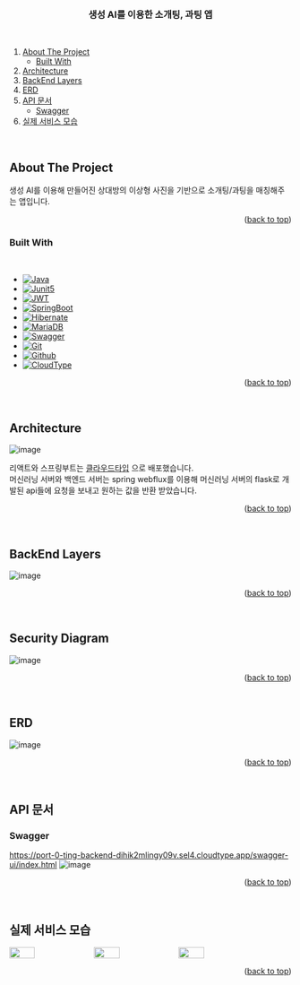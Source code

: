 <a name="readme-top"></a>


<!-- PROJECT LOGO -->
<br />
<div align="center">
  <h3 align="center">생성 AI를 이용한 소개팅, 과팅 앱</h3>

  <p align="center">
<!--     <a href="https://github.com/othneildrew/Best-README-Template">View Demo</a> -->
  </p>
</div>

<br/>

<!-- TABLE OF CONTENTS -->

  <ol>
    <li>
      <a href="#about-the-project">About The Project</a>
      <ul>
        <li><a href="#built-with">Built With</a></li>
      </ul>
    </li>
    <li>
      <a href="#architecture">Architecture</a>
    </li>
      <li>
      <a href="#backend-layers">BackEnd Layers</a>
    </li>
    <li>
      <a href="#erd">ERD</a>
    </li>
      <li>
      <a href="#api-문서">API 문서</a>
       <ul>
        <li><a href="#swagger">Swagger</a></li>
      </ul>
    </li>
      <li>
      <a href="#실제-서비스-모습">실제 서비스 모습</a>
    </li>
  </ol>

&nbsp;
&nbsp;



<!-- ABOUT THE PROJECT -->
## About The Project

생성 AI를 이용해 만들어진 상대방의 이상형 사진을 기반으로 소개팅/과팅을 매칭해주는 앱입니다.



<p align="right">(<a href="#readme-top">back to top</a>)</p>



### Built With

&nbsp;
&nbsp;


* [![Java][Java]][Java-url]
* [![Junit5][Junit5]][Junit5-url]
* [![JWT][JWT]][JWT-url]
* [![SpringBoot][SpringBoot]][SpringBoot-url]
* [![Hibernate][Hibernate]][Hibernate-url]
* [![MariaDB][MariaDB]][MariaDB-url]
* [![Swagger][Swagger]][Swagger-url]
* [![Git][Git]][Git-url]
* [![Github][Github]][Github-url]
* [![CloudType][CloudType]][CloudType-url]

<p align="right">(<a href="#readme-top">back to top</a>)</p>

[Kafka]: https://img.shields.io/badge/Apache%20Kafka-000?style=for-the-badge&logo=apachekafka
[Kafka-url]: https://kafka.apache.org/
[Java]: https://img.shields.io/badge/java-%23ED8B00.svg?style=for-the-badge&logo=openjdk&logoColor=white
[Java-url]: https://devdocs.io/openjdk~11/
[SpringBoot]: https://img.shields.io/badge/springboot-6DB33F?style=for-the-badge&logo=springboot&logoColor=white
[SpringBoot-url]: https://docs.spring.io/spring-boot/docs/current/reference/htmlsingle/#legal
[Hibernate]: https://img.shields.io/badge/Hibernate-59666C?style=for-the-badge&logo=Hibernate&logoColor=white
[Hibernate-url]: https://hibernate.org/orm/
[Swagger]: https://img.shields.io/badge/-Swagger-%23Clojure?style=for-the-badge&logo=swagger&logoColor=white
[Swagger-url]: https://springdoc.org/
[Postgres]: https://img.shields.io/badge/postgres-%23316192.svg?style=for-the-badge&logo=postgresql&logoColor=white
[Postgres-url]: https://www.postgresql.org/
[Heroku]: https://img.shields.io/badge/heroku-%23430098.svg?style=for-the-badge&logo=heroku&logoColor=white
[Heroku-url]: https://devcenter.heroku.com/
[Junit5]: https://img.shields.io/badge/Junit5-25A162?style=for-the-badge&logo=junit5&logoColor=white
[Junit5-url]: https://junit.org/junit5/
[Redis]: https://img.shields.io/badge/redis-%23DD0031.svg?style=for-the-badge&logo=redis&logoColor=white
[Redis-url]: https://redis.com/
[Git]: https://img.shields.io/badge/git-%23F05033.svg?style=for-the-badge&logo=git&logoColor=white
[Git-url]: https://git-scm.com/
[Github]: https://img.shields.io/badge/github-%23121011.svg?style=for-the-badge&logo=github&logoColor=white
[Github-url]: https://docs.github.com/en
[MariaDB]: https://img.shields.io/badge/MariaDB-003545?style=for-the-badge&logo=mariadb&logoColor=white
[MariaDB-url]: https://mariadb.org/documentation/
[CloudType]: https://img.shields.io/badge/cloudType-black?style=for-the-badge&logoColor=white
[CloudType-url]: https://docs.cloudtype.io/guide/welcome/intro
[JWT]: https://img.shields.io/badge/JWT-black?style=for-the-badge&logo=JSON%20web%20tokens
[JWT-url]: https://jwt.io/

&nbsp;
&nbsp;
&nbsp;
&nbsp;

## Architecture
![image](https://github.com/realSolarDragons/back-end/assets/83967710/8b2263c6-1bb1-49a9-8dc9-2f82db6c69fa)

리액트와 스프링부트는 [클라우드타입](https://cloudtype.io/) 으로 배포했습니다.  <br>
머신러닝 서버와 백엔드 서버는 spring webflux를 이용해 머신러닝 서버의 flask로 개발된 api들에 요청을 보내고 원하는 값을 반환 받았습니다.



<p align="right">(<a href="#readme-top">back to top</a>)</p>

&nbsp;
&nbsp;
&nbsp;
&nbsp;

## BackEnd Layers
![image](https://github.com/solpinetree/simple-sns-service/assets/83967710/c158e364-8a0b-4bda-b79c-218f4378224e)

<p align="right">(<a href="#readme-top">back to top</a>)</p>

&nbsp;
&nbsp;
&nbsp;
&nbsp;

## Security Diagram
![image](https://github.com/realSolarDragons/back-end/assets/83967710/e35465db-d96d-4665-9d5e-37e9c0ceb100)


<p align="right">(<a href="#readme-top">back to top</a>)</p>

&nbsp;
&nbsp;
&nbsp;
&nbsp;

## ERD
![image](https://github.com/realSolarDragons/back-end/assets/83967710/2cbbec19-9635-4823-ba3c-d82fa4b4d55b)

<p align="right">(<a href="#readme-top">back to top</a>)</p>

&nbsp;
&nbsp;
&nbsp;
&nbsp;

## API 문서
### Swagger
https://port-0-ting-backend-dihik2mlingy09v.sel4.cloudtype.app/swagger-ui/index.html
![image](https://github.com/every-ting/back-end_v1/assets/83967710/88e9eb9a-39dc-47bf-b8ac-f7e674982b00)


<p align="right">(<a href="#readme-top">back to top</a>)</p>

&nbsp;
&nbsp;
&nbsp;
&nbsp;

## 실제 서비스 모습

<div style="display: flex;">
    <img width="30%" src="https://github.com/realSolarDragons/back-end/assets/83967710/fce7d563-e721-453b-adac-ec64e1cdbec8"/>
    <img width="30%" src="https://github.com/realSolarDragons/back-end/assets/83967710/238ead1a-31f5-46ec-a786-f85342a6d4c0"/>
    <img width="30%" src="https://github.com/realSolarDragons/back-end/assets/83967710/897a3659-9abb-4794-aea5-933cd2082cfe"/>
</div>

<p align="right">(<a href="#readme-top">back to top</a>)</p>

&nbsp;
&nbsp;
&nbsp;
&nbsp;


